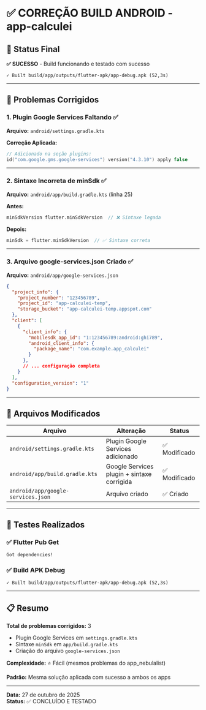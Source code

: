 # ✅ CORREÇÃO BUILD ANDROID - app-calculei

## 🎯 Status Final
**✅ SUCESSO** - Build funcionando e testado com sucesso

```
✓ Built build/app/outputs/flutter-apk/app-debug.apk (52,3s)
```

---

## 🔧 Problemas Corrigidos

### 1. Plugin Google Services Faltando ✅
**Arquivo:** `android/settings.gradle.kts`

**Correção Aplicada:**
```kotlin
// Adicionado na seção plugins:
id("com.google.gms.google-services") version("4.3.10") apply false
```

---

### 2. Sintaxe Incorreta de minSdk ✅
**Arquivo:** `android/app/build.gradle.kts` (linha 25)

**Antes:**
```kotlin
minSdkVersion flutter.minSdkVersion  // ❌ Sintaxe legada
```

**Depois:**
```kotlin
minSdk = flutter.minSdkVersion  // ✅ Sintaxe correta
```

---

### 3. Arquivo google-services.json Criado ✅
**Arquivo:** `android/app/google-services.json`

```json
{
  "project_info": {
    "project_number": "123456789",
    "project_id": "app-calculei-temp",
    "storage_bucket": "app-calculei-temp.appspot.com"
  },
  "client": [
    {
      "client_info": {
        "mobilesdk_app_id": "1:123456789:android:ghi789",
        "android_client_info": {
          "package_name": "com.example.app_calculei"
        }
      },
      // ... configuração completa
    }
  ],
  "configuration_version": "1"
}
```

---

## 📝 Arquivos Modificados

| Arquivo | Alteração | Status |
|---------|-----------|--------|
| `android/settings.gradle.kts` | Plugin Google Services adicionado | ✅ Modificado |
| `android/app/build.gradle.kts` | Google Services plugin + sintaxe corrigida | ✅ Modificado |
| `android/app/google-services.json` | Arquivo criado | ✅ Criado |

---

## 🧪 Testes Realizados

### ✅ Flutter Pub Get
```
Got dependencies!
```

### ✅ Build APK Debug
```
✓ Built build/app/outputs/flutter-apk/app-debug.apk (52,3s)
```

---

## 📋 Resumo

**Total de problemas corrigidos:** 3
- Plugin Google Services em `settings.gradle.kts`
- Sintaxe `minSdk` em `app/build.gradle.kts`
- Criação do arquivo `google-services.json`

**Complexidade:** ⭐ Fácil (mesmos problemas do app_nebulalist)

**Padrão:** Mesma solução aplicada com sucesso a ambos os apps

---

**Data:** 27 de outubro de 2025  
**Status:** ✅ CONCLUÍDO E TESTADO
